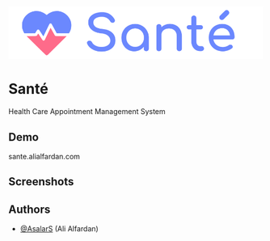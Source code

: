 
![Logo](https://github.com/AsalarS/Sante/blob/master/frontend/src/assets/banner.png)


# Santé


Health Care Appointment Management System




## Demo

sante.alialfardan.com


## Screenshots



## Authors

- [@AsalarS](https://www.github.com/AsalarS) (Ali Alfardan)

